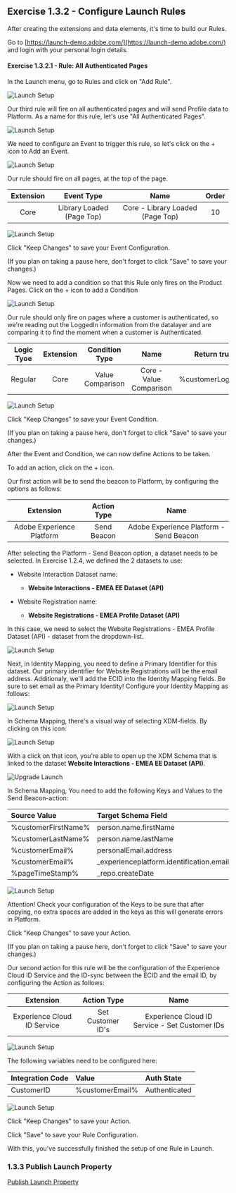 ## Exercise 1.3.2 - Configure Launch Rules

After creating the extensions and data elements, it's time to build our Rules.

Go to [https://launch-demo.adobe.com/](https://launch-demo.adobe.com/) and login with your personal login details.

#### Exercise 1.3.2.1 - Rule: All Authenticated Pages

In the Launch menu, go to Rules and click on "Add Rule".

![Launch Setup](./images/addrule.png)

Our third rule will fire on all authenticated pages and will send Profile data to Platform.
As a name for this rule, let's use "All Authenticated Pages".

![Launch Setup](./images/authp.png)

We need to configure an Event to trigger this rule, so let's click on the + icon to Add an Event.

![Launch Setup](./images/addevent.png)

Our rule should fire on all pages, at the top of the page.

| Extension     | Event Type       | Name             | Order |
|:-------------:| :---------------:| :--------------: | :--------------: |
| Core          | Library Loaded (Page Top) | Core - Library Loaded (Page Top) | 10 |

![Launch Setup](./images/eventtop.png)

Click "Keep Changes" to save your Event Configuration.

(If you plan on taking a pause here, don't forget to click "Save" to save your changes.)

Now we need to add a condition so that this Rule only fires on the Product Pages. Click on the + icon to add a Condition

![Launch Setup](./images/addcond.png)

Our rule should only fire on pages where a customer is authenticated, so we're reading out the LoggedIn information from the datalayer and are comparing it to find the moment when a customer is Authenticated.

| Logic Tyoe    | Extension     | Condition Type       | Name                     | Return true if     | Equals |
|:-------------:|:-------------:| :-------------------:| :----------------------: | :----------------: | :----: |
| Regular       | Core          | Value Comparison     | Core - Value Comparison  | %customerLoggedIn% | Yes    |

![Launch Setup](./images/authcond.png)

Click "Keep Changes" to save your Event Condition.

(If you plan on taking a pause here, don't forget to click "Save" to save your changes.)

After the Event and Condition, we can now define Actions to be taken.

To add an action, click on the + icon.

Our first action will be to send the beacon to Platform, by configuring the options as follows:

| Extension                   | Action Type      | Name                                    |
|:---------------------------:| :---------------:| :-------------------------------------: |
| Adobe Experience Platform   | Send Beacon      | Adobe Experience Platform - Send Beacon |

After selecting the Platform - Send Beacon option, a dataset needs to be selected. In Exercise 1.2.4, we defined the 2 datasets to use:

* Website Interaction Dataset name: 
  
  * **Website Interactions - EMEA EE Dataset (API)**

* Website Registration name: 
  
  * **Website Registrations - EMEA Profile Dataset (API)**

In this case, we need to select the Website Registrations - EMEA Profile Dataset (API) - dataset from the dropdown-list.

![Launch Setup](./images/authbeaconconfig.png)

Next, in Identity Mapping, you need to define a Primary Identifier for this dataset. Our primary identifier for Website Registrations will be the email address. Additionaly, we'll add the ECID into the Identity Mapping fields. Be sure to set email as the Primary Identity! 
Configure your Identity Mapping as follows:

![Launch Setup](./images/ds_idmapp.png)

In Schema Mapping, there's a visual way of selecting XDM-fields. By clicking on this icon:

![Launch Setup](./images/ds_viz.png) 

With a click on that icon, you're able to open up the XDM Schema that is linked to the dataset **Website Interactions - EMEA EE Dataset (API)**.

![Upgrade Launch](./images/xdmselectorp.png)

In Schema Mapping, You need to add the following Keys and Values to the Send Beacon-action:

| Source Value                                        | Target Schema Field               |
|:-------------------------------------------| :------------------ |
|%customerFirstName%|person.name.firstName|
|%customerLastName%|person.name.lastName|
|%customerEmail%|personalEmail.address|
|%customerEmail%|_experienceplatform.identification.emailId|
|%pageTimeStamp%|\_repo.createDate|


![Launch Setup](./images/authvariableconfig.png)

Attention! Check your configuration of the Keys to be sure that after copying, no extra spaces are added in the keys as this will generate errors in Platform.

Click "Keep Changes" to save your Action.

(If you plan on taking a pause here, don't forget to click "Save" to save your changes.)

Our second action for this rule will be the configuration of the Experience Cloud ID Service and the ID-sync between the ECID and the email ID, by configuring the Action as follows:

| Extension                   | Action Type        | Name                                           |
|:---------------------------:| :-----------------:| :--------------------------------------------: |
| Experience Cloud ID Service | Set Customer ID's  | Experience Cloud ID Service - Set Customer IDs |

![Launch Setup](./images/ecidconfig.png)

The following variables need to be configured here:

| Integration Code       | Value             | Auth State        |
|:-----------------------| :---------------- | :---------------- |
| CustomerID             | %customerEmail%   | Authenticated     |

![Launch Setup](./images/idsync.png)

Click "Keep Changes" to save your Action.

Click "Save" to save your Rule Configuration.

With this, you've successfully finished the setup of one Rule in Launch.

### 1.3.3 Publish Launch Property
[Publish Launch Property](./ex6.md)
